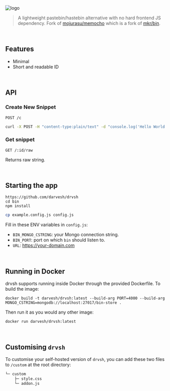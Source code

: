 <img src="https://img.techpowerup.org/201116/drvsh.png" alt="logo"/>

> A lightweight pastebin/hastebin alternative with no hard frontend JS dependency. Fork of [mojurasu/memocho](https://github.com/mojurasu/memocho) which is a fork of [mkr/bin](https://github.com/MKRhere/bin).

<br/>

## Features
* Minimal
* Short and readable ID

<br/>

## API
### Create New Snippet
 
`POST /c`
```bash
curl -X POST -H "content-type:plain/text" -d "console.log('Hello World');"  localhost:1998/c
```

### Get snippet

`GET /:id/raw`

Returns raw string.

<br/>

## Starting the app

```shell
https://github.com/darvesh/drvsh
cd bin
npm install
```

```bash
cp example.config.js config.js
```

Fill in these ENV variables in `config.js`:
+ `BIN_MONGO_CSTRING`: your Mongo connection string.
+ `BIN_PORT`: port on which `bin` should listen to.
+ `URL`: https://your-domain.com

<br/>

## Running in Docker

drvsh supports running inside Docker through the provided Dockerfile. To build the image:

```shell
docker build -t darvesh/drvsh:latest --build-arg PORT=4000 --build-arg MONGO_CSTRING=mongodb://localhost:27017/bin-store .
```

Then run it as you would any other image:

```shell
docker run darvesh/drvsh:latest
```

<br/>

## Customising `drvsh`

To customise your self-hosted version of `drvsh`, you can add these two files to `/custom` at the root directory:

```txt
└─ custom
	├─ style.css
	└─ addon.js
```

